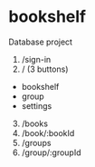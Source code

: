 bookshelf
===============
Database project

1. /sign-in
2. / (3 buttons)
* bookshelf
* group
* settings
3. /books
4. /book/:bookId
5. /groups
6. /group/:groupId

